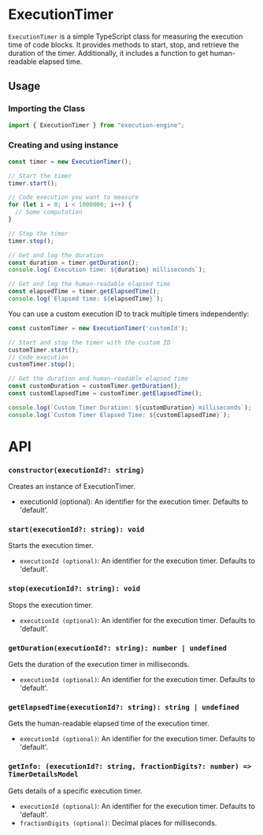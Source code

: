 # ExecutionTimer

`ExecutionTimer` is a simple TypeScript class for measuring the execution time of code blocks.
It provides methods to start, stop, and retrieve the duration of the timer.
Additionally, it includes a function to get human-readable elapsed time.

## Usage

### Importing the Class

```typescript
import { ExecutionTimer } from "execution-engine";
```

### Creating and using instance

```typescript
const timer = new ExecutionTimer();

// Start the timer
timer.start();

// Code execution you want to measure
for (let i = 0; i < 1000000; i++) {
  // Some computation
}

// Stop the timer
timer.stop();

// Get and log the duration
const duration = timer.getDuration();
console.log(`Execution time: ${duration} milliseconds`);

// Get and log the human-readable elapsed time
const elapsedTime = timer.getElapsedTime();
console.log(`Elapsed time: ${elapsedTime}`);

```

You can use a custom execution ID to track multiple timers independently:

```typescript
const customTimer = new ExecutionTimer('customId');

// Start and stop the timer with the custom ID
customTimer.start();
// Code execution
customTimer.stop();

// Get the duration and human-readable elapsed time
const customDuration = customTimer.getDuration();
const customElapsedTime = customTimer.getElapsedTime();

console.log(`Custom Timer Duration: ${customDuration} milliseconds`);
console.log(`Custom Timer Elapsed Time: ${customElapsedTime}`);
```

# API

### `constructor(executionId?: string)`

Creates an instance of ExecutionTimer.

- executionId (optional): An identifier for the execution timer. Defaults to 'default'.

### `start(executionId?: string): void`

Starts the execution timer.

- `executionId (optional)`: An identifier for the execution timer. Defaults to 'default'.

### `stop(executionId?: string): void`

Stops the execution timer.

- `executionId (optional)`: An identifier for the execution timer. Defaults to 'default'.

### `getDuration(executionId?: string): number | undefined`

Gets the duration of the execution timer in milliseconds.

- `executionId (optional)`: An identifier for the execution timer. Defaults to 'default'.

### `getElapsedTime(executionId?: string): string | undefined`

Gets the human-readable elapsed time of the execution timer.

- `executionId (optional)`: An identifier for the execution timer. Defaults to 'default'.

### `getInfo: (executionId?: string, fractionDigits?: number) => TimerDetailsModel`

Gets details of a specific execution timer.

- `executionId (optional)`: An identifier for the execution timer. Defaults to 'default'.
- `fractionDigits (optional)`: Decimal places for milliseconds.